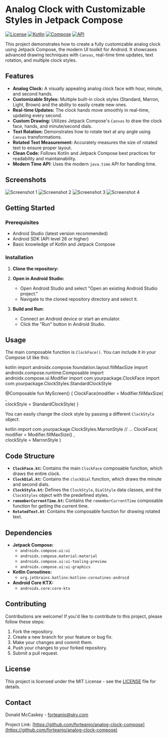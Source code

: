 # Analog Clock with Customizable Styles in Jetpack Compose

[![License](https://img.shields.io/badge/License-MIT-blue.svg)](https://opensource.org/licenses/MIT)
[![Kotlin](https://img.shields.io/badge/Kotlin-2.0.0-blue.svg)](https://kotlinlang.org/)
[![Compose](https://img.shields.io/badge/Compose-1.5.4-blue.svg)](https://developer.android.com/jetpack/compose)
[![API](https://img.shields.io/badge/API-26%2B-brightgreen.svg?style=flat)](https://android-arsenal.com/api?level=26)

This project demonstrates how to create a fully customizable analog clock using Jetpack Compose, the modern UI toolkit for Android. It showcases advanced drawing techniques with `Canvas`, real-time time updates, text rotation, and multiple clock styles.

## Features

-   **Analog Clock:** A visually appealing analog clock face with hour, minute, and second hands.
-   **Customizable Styles:** Multiple built-in clock styles (Standard, Marron, Light, Brown) and the ability to easily create new ones.
-   **Real-time Updates:** The clock hands move smoothly in real-time, updating every second.
-   **Custom Drawing:** Utilizes Jetpack Compose's `Canvas` to draw the clock face, hands, and minute/second dials.
-   **Text Rotation:** Demonstrates how to rotate text at any angle using `Canvas` transformations.
-   **Rotated Text Measurement:** Accurately measures the size of rotated text to ensure proper layout.
-   **Clean Code:** Follows Kotlin and Jetpack Compose best practices for readability and maintainability.
-   **Modern Time API:** Uses the modern `java.time` API for handling time.

## Screenshots

<!-- Add screenshots or GIFs here -->

![Screenshot 1](screenshots/screenshot1.png)
![Screenshot 2](screenshots/screenshot2.png)
![Screenshot 3](screenshots/screenshot3.png)
![Screenshot 4](screenshots/screenshot4.png)

## Getting Started

### Prerequisites

-   Android Studio (latest version recommended)
-   Android SDK (API level 26 or higher)
-   Basic knowledge of Kotlin and Jetpack Compose

### Installation

1.  **Clone the repository:**
2.  **Open in Android Studio:**
    -   Open Android Studio and select "Open an existing Android Studio project."
    -   Navigate to the cloned repository directory and select it.

3.  **Build and Run:**
    -   Connect an Android device or start an emulator.
    -   Click the "Run" button in Android Studio.

## Usage

The main composable function is `ClockFace()`. You can include it in your Compose UI like this:

kotlin 
import androidx.compose.foundation.layout.fillMaxSize 
import androidx.compose.runtime.Composable 
import androidx.compose.ui.Modifier 
import com.yourpackage.ClockFace 
import com.yourpackage.ClockStyles.StandardClockStyle

@Composable 
fun MyScreen() { 
    ClockFace(modifier = Modifier.fillMaxSize( ,  
    clockStyle = StandardClockStyle) 
}

You can easily change the clock style by passing a different `ClockStyle` object:

kotlin import com.yourpackage.ClockStyles.MarronStyle
// ... ClockFace( 
            modifier = Modifier.fillMaxSize() ,  
            clockStyle = MarronStyle 
        )

## Code Structure

-   **`ClockFace.kt`:** Contains the main `ClockFace` composable function, which draws the entire clock.
-   **`ClockDial.kt`:** Contains the `clockDial` function, which draws the minute and second dials.
-   **`ClockStyle.kt`:** Defines the `ClockStyle`, `DialStyle` data classes, and the `ClockStyles` object with the predefined styles.
-   **`rememberCurrentTime.kt`:** Contains the `rememberCurrentTime` composable function for getting the current time.
  - **`RotatedText.kt`**: Contains the composable function for drawing rotated text.

## Dependencies

-   **Jetpack Compose:**
    -   `androidx.compose.ui:ui`
    -   `androidx.compose.material:material`
    -   `androidx.compose.ui:ui-tooling-preview`
    -   `androidx.compose.ui:ui-graphics`
-   **Kotlin Coroutines:**
    -   `org.jetbrains.kotlinx:kotlinx-coroutines-android`
-   **Android Core KTX:**
    -   `androidx.core:core-ktx`

## Contributing

Contributions are welcome! If you'd like to contribute to this project, please follow these steps:

1.  Fork the repository.
2.  Create a new branch for your feature or bug fix.
3.  Make your changes and commit them.
4.  Push your changes to your forked repository.
5.  Submit a pull request.

## License

This project is licensed under the MIT License - see the [LICENSE](LICENSE) file for details.

## Contact

Donald McCaskey - [forteanjo@sky.com](mailto:forteanjo@sky.com)

Project Link: [https://github.com/forteanjo/analog-clock-compose](https://github.com/forteanjo/analog-clock-compose)
